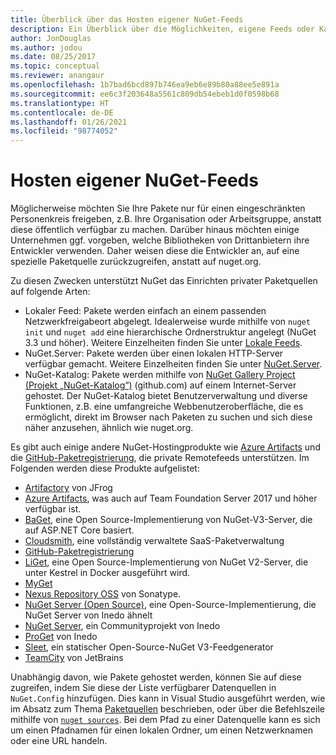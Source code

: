 ```yaml
---
title: Überblick über das Hosten eigener NuGet-Feeds
description: Ein Überblick über die Möglichkeiten, eigene Feeds oder Kataloge für NuGet-Pakete lokal oder remote zu hosten
author: JonDouglas
ms.author: jodou
ms.date: 08/25/2017
ms.topic: conceptual
ms.reviewer: anangaur
ms.openlocfilehash: 1b7bad6bcd897b746ea9eb6e89b80a88ee5e891a
ms.sourcegitcommit: ee6c3f203648a5561c809db54ebeb1d0f0598b68
ms.translationtype: HT
ms.contentlocale: de-DE
ms.lasthandoff: 01/26/2021
ms.locfileid: "98774052"
---
```

# <a name="hosting-your-own-nuget-feeds"></a>Hosten eigener NuGet-Feeds

Möglicherweise möchten Sie Ihre Pakete nur für einen eingeschränkten Personenkreis freigeben, z.B. Ihre Organisation oder Arbeitsgruppe, anstatt diese öffentlich verfügbar zu machen. Darüber hinaus möchten einige Unternehmen ggf. vorgeben, welche Bibliotheken von Drittanbietern ihre Entwickler verwenden. Daher weisen diese die Entwickler an, auf eine spezielle Paketquelle zurückzugreifen, anstatt auf nuget.org.

Zu diesen Zwecken unterstützt NuGet das Einrichten privater Paketquellen auf folgende Arten:

- Lokaler Feed: Pakete werden einfach an einem passenden Netzwerkfreigabeort abgelegt. Idealerweise wurde mithilfe von `nuget init` und `nuget add` eine hierarchische Ordnerstruktur angelegt (NuGet 3.3 und höher). Weitere Einzelheiten finden Sie unter [Lokale Feeds](../hosting-packages/local-feeds.md).
- NuGet.Server: Pakete werden über einen lokalen HTTP-Server verfügbar gemacht. Weitere Einzelheiten finden Sie unter [NuGet.Server](../hosting-packages/nuget-server.md).
- NuGet-Katalog: Pakete werden mithilfe von [NuGet Gallery Project (Projekt „NuGet-Katalog“)](https://github.com/NuGet/NuGetGallery#build-and-run-the-gallery-in-arbitrary-number-easy-steps) (github.com) auf einem Internet-Server gehostet. Der NuGet-Katalog bietet Benutzerverwaltung und diverse Funktionen, z.B. eine umfangreiche Webbenutzeroberfläche, die es ermöglicht, direkt im Browser nach Paketen zu suchen und sich diese näher anzusehen, ähnlich wie nuget.org.

Es gibt auch einige andere NuGet-Hostingprodukte wie [Azure Artifacts](https://www.visualstudio.com/docs/package/nuget/publish) und die [GitHub-Paketregistrierung](https://help.github.com/articles/configuring-nuget-for-use-with-github-package-registry), die private Remotefeeds unterstützen. Im Folgenden werden diese Produkte aufgelistet:

- [Artifactory](https://www.jfrog.com/artifactory/) von JFrog
- [Azure Artifacts](https://www.visualstudio.com/docs/package/nuget/publish), was auch auf Team Foundation Server 2017 und höher verfügbar ist.
- [BaGet](https://github.com/loic-sharma/BaGet), eine Open Source-Implementierung von NuGet-V3-Server, die auf ASP.NET Core basiert.
- [Cloudsmith](https://cloudsmith.io/l/nuget-feed/), eine vollständig verwaltete SaaS-Paketverwaltung
- [GitHub-Paketregistrierung](https://help.github.com/articles/configuring-nuget-for-use-with-github-package-registry)
- [LiGet](https://github.com/ai-traders/liget), eine Open Source-Implementierung von NuGet V2-Server, die unter Kestrel in Docker ausgeführt wird.
- [MyGet](https://myget.org)
- [Nexus Repository OSS](https://www.sonatype.com/nexus-repository-oss) von Sonatype.
- [NuGet Server (Open Source)](https://github.com/svenkle/nuget-server), eine Open-Source-Implementierung, die NuGet Server von Inedo ähnelt
- [NuGet Server](http://nugetserver.net/), ein Communityprojekt von Inedo
- [ProGet](https://inedo.com/proget) von Inedo
- [Sleet](https://github.com/emgarten/sleet), ein statischer Open-Source-NuGet V3-Feedgenerator
- [TeamCity](https://www.jetbrains.com/teamcity/) von JetBrains

Unabhängig davon, wie Pakete gehostet werden, können Sie auf diese zugreifen, indem Sie diese der Liste verfügbarer Datenquellen in `NuGet.Config` hinzufügen. Dies kann in Visual Studio ausgeführt werden, wie im Absatz zum Thema [Paketquellen](../consume-packages/install-use-packages-visual-studio.md#package-sources) beschrieben, oder über die Befehlszeile mithilfe von [`nuget sources`](../reference/cli-reference/cli-ref-sources.md). Bei dem Pfad zu einer Datenquelle kann es sich um einen Pfadnamen für einen lokalen Ordner, um einen Netzwerknamen oder eine URL handeln.
